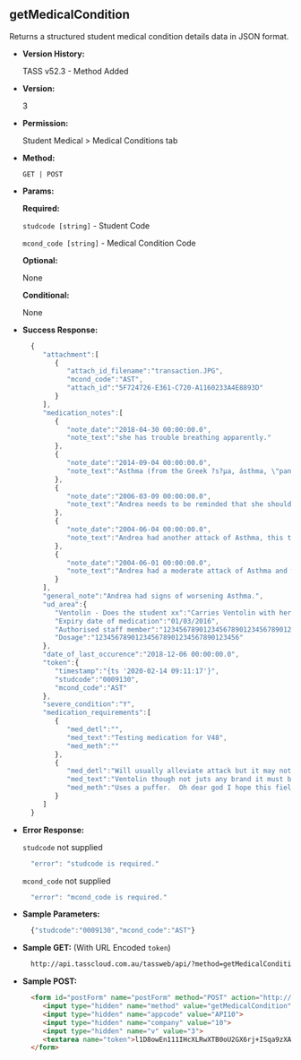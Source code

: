 **getMedicalCondition**
----
  Returns a structured student medical condition details data in JSON format.
  
* **Version History:**

  TASS v52.3 - Method Added

* **Version:**

  3

* **Permission:**

  Student Medical > Medical Conditions tab

* **Method:**

  `GET | POST`
  
*  **Params:**

   **Required:**
 
   `studcode [string]` - Student Code

   `mcond_code [string]` - Medical Condition Code

   **Optional:**

   None

   **Conditional:**

   None

* **Success Response:**

    ```javascript
      { 
         "attachment":[ 
            { 
               "attach_id_filename":"transaction.JPG",
               "mcond_code":"AST",
               "attach_id":"5F724726-E361-C720-A1160233A4E8893D"
            }
         ],
         "medication_notes":[ 
            { 
               "note_date":"2018-04-30 00:00:00.0",
               "note_text":"she has trouble breathing apparently."
            },
            { 
               "note_date":"2014-09-04 00:00:00.0",
               "note_text":"Asthma (from the Greek ?s?µa, ásthma, \"panting\") is a common chronic inflammatory disease of the airways characterized by variable and recurring symptoms..."
            },
            { 
               "note_date":"2006-03-09 00:00:00.0",
               "note_text":"Andrea needs to be reminded that she should use ventolin before an attack becomes serious."
            },
            { 
               "note_date":"2004-06-04 00:00:00.0",
               "note_text":"Andrea had another attack of Asthma, this time more serious. It was advised by her GP that she be taken straight to hospital.  Telephoned her father at work and rushed her straight to Wesley Hospital."
            },
            { 
               "note_date":"2004-06-01 00:00:00.0",
               "note_text":"Andrea had a moderate attack of Asthma and was immediately administered Ventolin by the School Nurse."
            }
         ],
         "general_note":"Andrea had signs of worsening Asthma.",
         "ud_area":{ 
            "Ventolin - Does the student xx":"Carries Ventolin with her at all times when she remembers xx",
            "Expiry date of medication":"01/03/2016",
            "Authorised staff member":"123456789012345678901234567890123456789012345678901234567890",
            "Dosage":"123456789012345678901234567890123456"
         },
         "date_of_last_occurence":"2018-12-06 00:00:00.0",
         "token":{ 
            "timestamp":"{ts '2020-02-14 09:11:17'}",
            "studcode":"0009130",
            "mcond_code":"AST"
         },
         "severe_condition":"Y",
         "medication_requirements":[ 
            { 
               "med_detl":"",
               "med_text":"Testing medication for V48",
               "med_meth":""
            },
            { 
               "med_detl":"Will usually alleviate attack but it may not.  She might still be wheezing and carrying on like a broken kettle. xxxxxxxxxxxxxxxx xxxxxxxxxxxxxx xxxxxxxxxxxxxxxxx xxxxxxxxxxxxxxxxxx xxxxxxxxxx xxxxend",
               "med_text":"Ventolin though not juts any brand it must be the GlaxoSmithKline band.  Nothing else is acceptable because the parents work for GlaxoSmithKline.  How long is this field anyway.  Ridiculously long xxx",
               "med_meth":"Uses a puffer.  Oh dear god I hope this field is not as long as the one above.  I am running out of things to say about medication.  Why would you have a field this long accessed through a small xxend"
            }
         ]
      }
    ```
 
* **Error Response:**

    `studcode` not supplied
    ```javascript
      "error": "studcode is required."
    ```

    `mcond_code` not supplied
    ```javascript
      "error": "mcond_code is required."
    ```

* **Sample Parameters:**

  ```javascript
    {"studcode":"0009130","mcond_code":"AST"}
  ```

* **Sample GET:** (With URL Encoded `token`)

  ```HTML
    http://api.tasscloud.com.au/tassweb/api/?method=getMedicalCondition&appcode=API10&company=10&v=3&token=l1D8owEn111IHcXLRwXTB0oU2GX6rj%2BISqa9zXA8We3J3mwgjW5pdUvFK3%2FIZ4mJ4bMyfKTmEoup%2B3tTE9GeLQ%3D%3D
  ```
  
* **Sample POST:**

  ```HTML
    <form id="postForm" name="postForm" method="POST" action="http://api.tasscloud.com.au/tassweb/api/">
       <input type="hidden" name="method" value="getMedicalCondition">
       <input type="hidden" name="appcode" value="API10">
       <input type="hidden" name="company" value="10">
       <input type="hidden" name="v" value="3">
       <textarea name="token">l1D8owEn111IHcXLRwXTB0oU2GX6rj+ISqa9zXA8We3J3mwgjW5pdUvFK3/IZ4mJ4bMyfKTmEoup+3tTE9GeLQ==</textarea>
    </form>
  ```